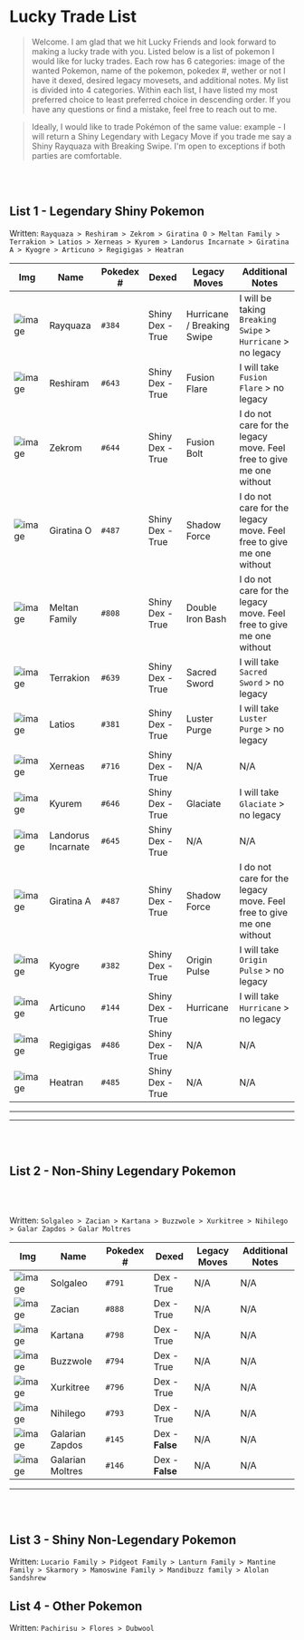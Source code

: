 # Lucky Trade List

> Welcome. I am glad that we hit Lucky Friends and look forward to making a lucky trade with you. Listed below is a list of pokemon I would like for lucky trades. Each row has 6 categories: image of the wanted Pokemon, name of the pokemon, pokedex #, wether or not I have it dexed, desired legacy movesets, and additional notes. My list is divided into 4 categories. Within each list, I have listed my most preferred choice to least preferred choice in descending order. If you have any questions or find a mistake, feel free to reach out to me.

> Ideally, I would like to trade Pokémon of the same value: example - I will return a Shiny Legendary with Legacy Move if you trade me say a Shiny Rayquaza with Breaking Swipe. I'm open to exceptions if both parties are comfortable. 

<br/><br/>

## List 1 - Legendary Shiny Pokemon

Written:
```Rayquaza > Reshiram > Zekrom > Giratina O > Meltan Family > Terrakion > Latios > Xerneas > Kyurem > Landorus Incarnate > Giratina A > Kyogre > Articuno > Regigigas > Heatran```

| Img                                           | Name               | Pokedex # | Dexed            | Legacy Moves               | Additional Notes                                                    |
| --------------------------------------------- | ------------------ | --------- | ---------------- | -------------------------- | ------------------------------------------------------------------- |
| ![image](image/pokemon_icon_384_00_shiny.png) | Rayquaza           | `#384`    | Shiny Dex - True | Hurricane / Breaking Swipe | I will be taking `Breaking Swipe` > `Hurricane` > no legacy         |
| ![image](image/pokemon_icon_643_00_shiny.png) | Reshiram           | `#643`    | Shiny Dex - True | Fusion Flare               | I will take `Fusion Flare` > no legacy                              |
| ![image](image/pokemon_icon_644_00_shiny.png) | Zekrom             | `#644`    | Shiny Dex - True | Fusion Bolt                | I do not care for the legacy move. Feel free to give me one without |
| ![image](image/pokemon_icon_487_12_shiny.png) | Giratina O         | `#487`    | Shiny Dex - True | Shadow Force               | I do not care for the legacy move. Feel free to give me one without |
| ![image](image/pokemon_icon_808_00_shiny.png) | Meltan Family      | `#808`    | Shiny Dex - True | Double Iron Bash           | I do not care for the legacy move. Feel free to give me one without |
| ![image](image/pokemon_icon_639_00_shiny.png) | Terrakion          | `#639`    | Shiny Dex - True | Sacred Sword               | I will take `Sacred Sword` > no legacy                              |
| ![image](image/pokemon_icon_381_00_shiny.png) | Latios             | `#381`    | Shiny Dex - True | Luster Purge               | I will take `Luster Purge` > no legacy                              |
| ![image](image/pokemon_icon_716_00_shiny.png) | Xerneas            | `#716`    | Shiny Dex - True | N/A                        | N/A                                                                 |
| ![image](image/pokemon_icon_646_11_shiny.png) | Kyurem             | `#646`    | Shiny Dex - True | Glaciate                   | I will take `Glaciate` > no legacy                                  |
| ![image](image/pokemon_icon_645_11_shiny.png) | Landorus Incarnate | `#645`    | Shiny Dex - True | N/A                        | N/A                                                                 |
| ![image](image/pokemon_icon_487_11_shiny.png) | Giratina A         | `#487`    | Shiny Dex - True | Shadow Force               | I do not care for the legacy move. Feel free to give me one without |
| ![image](image/pokemon_icon_382_00_shiny.png) | Kyogre             | `#382`    | Shiny Dex - True | Origin Pulse               | I will take `Origin Pulse` > no legacy                              |
| ![image](image/pokemon_icon_144_00_shiny.png) | Articuno           | `#144`    | Shiny Dex - True | Hurricane                  | I will take `Hurricane` > no legacy                                 |
| ![image](image/pokemon_icon_486_00_shiny.png) | Regigigas          | `#486`    | Shiny Dex - True | N/A                        | N/A                                                                 |
| ![image](image/pokemon_icon_485_00_shiny.png) | Heatran            | `#485`    | Shiny Dex - True | N/A                        | N/A                                                                 |
________
________


<br/><br/>

## List 2 - Non-Shiny Legendary Pokemon

<br/><br/>

Written:
```Solgaleo > Zacian > Kartana > Buzzwole > Xurkitree > Nihilego > Galar Zapdos > Galar Moltres```

| Img                                      | Name             | Pokedex # | Dexed           | Legacy Moves | Additional Notes |
| ---------------------------------------- | ---------------- | --------- | --------------- | ------------ | ---------------- |
| ![image](image/pm791.icon.png)           | Solgaleo         | `#791`    | Dex - True      | N/A          | N/A              |
| ![image](image/pm888.icon.png)           | Zacian           | `#888`    | Dex - True      | N/A          | N/A              |
| ![image](image/pm798.icon.png)           | Kartana          | `#798`    | Dex - True      | N/A          | N/A              |
| ![image](image/pm794.icon.png)           | Buzzwole         | `#794`    | Dex - True      | N/A          | N/A              |
| ![image](image/pm796.icon.png)           | Xurkitree        | `#796`    | Dex - True      | N/A          | N/A              |
| ![image](image/pm793.icon.png)           | Nihilego         | `#793`    | Dex - True      | N/A          | N/A              |
| ![image](image/pm145.fGALARIAN.icon.png) | Galarian Zapdos  | `#145`    | Dex - **False** | N/A          | N/A              |
| ![image](image/pm146.fGALARIAN.icon.png) | Galarian Moltres | `#146`    | Dex - **False** | N/A          | N/A              |
________


<br/><br/>

## List 3 - Shiny Non-Legendary Pokemon

Written:
```Lucario Family > Pidgeot Family > Lanturn Family > Mantine Family > Skarmory > Mamoswine Family > Mandibuzz family > Alolan Sandshrew```
## List 4 - Other Pokemon

Written:
```Pachirisu > Flores > Dubwool```

<br/><br/>
